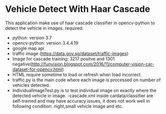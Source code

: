 # Vehicle Detect With Haar Cascade
This application make use of haar cascade classifier in opencv-python to detect the vehicle in images. 
required:
  - python: version 3.7
  - opencv-python: version 3.4.4.19
  - google map api
  - traffic image (https://data.gov.sg/dataset/traffic-images)
  - Image for cascade training:
    3217 positve and 1301 negative(http://funvision.blogspot.com/2016/11/computer-vision-car-dataset-for-opencv.html)
- HTML require sometime to load or refresh when load incorrect.
- traffic.py is the main code where each image is processed on number of vehicles detected.
- IndividualImageTest.py is to test individual image on exactly where the detected vehicle in image.
-cascade.xml inside cardata/classifier are self-trained and may have accuracy issues, it does not work well in following condition: night,small vehicle image and etc.
